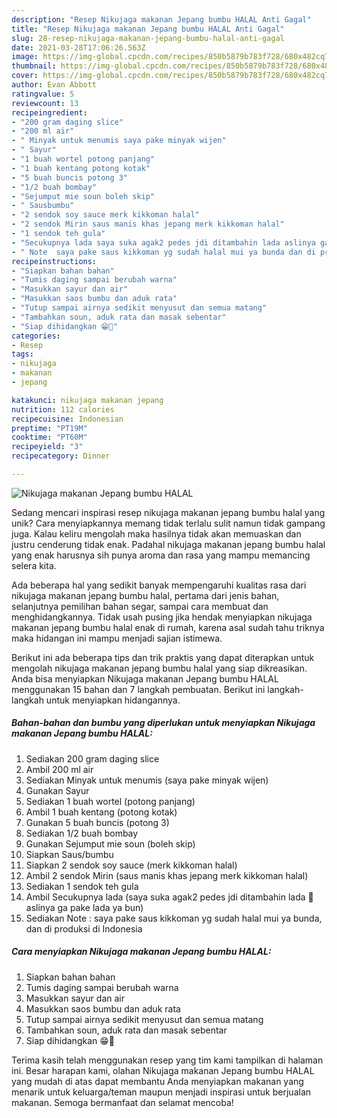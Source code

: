 ```yaml
---
description: "Resep Nikujaga makanan Jepang bumbu HALAL Anti Gagal"
title: "Resep Nikujaga makanan Jepang bumbu HALAL Anti Gagal"
slug: 28-resep-nikujaga-makanan-jepang-bumbu-halal-anti-gagal
date: 2021-03-28T17:06:26.563Z
image: https://img-global.cpcdn.com/recipes/850b5879b783f728/680x482cq70/nikujaga-makanan-jepang-bumbu-halal-foto-resep-utama.jpg
thumbnail: https://img-global.cpcdn.com/recipes/850b5879b783f728/680x482cq70/nikujaga-makanan-jepang-bumbu-halal-foto-resep-utama.jpg
cover: https://img-global.cpcdn.com/recipes/850b5879b783f728/680x482cq70/nikujaga-makanan-jepang-bumbu-halal-foto-resep-utama.jpg
author: Evan Abbott
ratingvalue: 5
reviewcount: 13
recipeingredient:
- "200 gram daging slice"
- "200 ml air"
- " Minyak untuk menumis saya pake minyak wijen"
- " Sayur"
- "1 buah wortel potong panjang"
- "1 buah kentang potong kotak"
- "5 buah buncis potong 3"
- "1/2 buah bombay"
- "Sejumput mie soun boleh skip"
- " Sausbumbu"
- "2 sendok soy sauce merk kikkoman halal"
- "2 sendok Mirin saus manis khas jepang merk kikkoman halal"
- "1 sendok teh gula"
- "Secukupnya lada saya suka agak2 pedes jdi ditambahin lada aslinya ga pake lada ya bun"
- " Note  saya pake saus kikkoman yg sudah halal mui ya bunda dan di produksi di Indonesia"
recipeinstructions:
- "Siapkan bahan bahan"
- "Tumis daging sampai berubah warna"
- "Masukkan sayur dan air"
- "Masukkan saos bumbu dan aduk rata"
- "Tutup sampai airnya sedikit menyusut dan semua matang"
- "Tambahkan soun, aduk rata dan masak sebentar"
- "Siap dihidangkan 😁🌹"
categories:
- Resep
tags:
- nikujaga
- makanan
- jepang

katakunci: nikujaga makanan jepang 
nutrition: 112 calories
recipecuisine: Indonesian
preptime: "PT19M"
cooktime: "PT60M"
recipeyield: "3"
recipecategory: Dinner

---
```



![Nikujaga makanan Jepang bumbu HALAL](https://img-global.cpcdn.com/recipes/850b5879b783f728/680x482cq70/nikujaga-makanan-jepang-bumbu-halal-foto-resep-utama.jpg)

Sedang mencari inspirasi resep nikujaga makanan jepang bumbu halal yang unik? Cara menyiapkannya memang tidak terlalu sulit namun tidak gampang juga. Kalau keliru mengolah maka hasilnya tidak akan memuaskan dan justru cenderung tidak enak. Padahal nikujaga makanan jepang bumbu halal yang enak harusnya sih punya aroma dan rasa yang mampu memancing selera kita.

Ada beberapa hal yang sedikit banyak mempengaruhi kualitas rasa dari nikujaga makanan jepang bumbu halal, pertama dari jenis bahan, selanjutnya pemilihan bahan segar, sampai cara membuat dan menghidangkannya. Tidak usah pusing jika hendak menyiapkan nikujaga makanan jepang bumbu halal enak di rumah, karena asal sudah tahu triknya maka hidangan ini mampu menjadi sajian istimewa.




Berikut ini ada beberapa tips dan trik praktis yang dapat diterapkan untuk mengolah nikujaga makanan jepang bumbu halal yang siap dikreasikan. Anda bisa menyiapkan Nikujaga makanan Jepang bumbu HALAL menggunakan 15 bahan dan 7 langkah pembuatan. Berikut ini langkah-langkah untuk menyiapkan hidangannya.

<!--inarticleads1-->

##### Bahan-bahan dan bumbu yang diperlukan untuk menyiapkan Nikujaga makanan Jepang bumbu HALAL:

1. Sediakan 200 gram daging slice
1. Ambil 200 ml air
1. Sediakan  Minyak untuk menumis (saya pake minyak wijen)
1. Gunakan  Sayur
1. Sediakan 1 buah wortel (potong panjang)
1. Ambil 1 buah kentang (potong kotak)
1. Gunakan 5 buah buncis (potong 3)
1. Sediakan 1/2 buah bombay
1. Gunakan Sejumput mie soun (boleh skip)
1. Siapkan  Saus/bumbu
1. Siapkan 2 sendok soy sauce (merk kikkoman halal)
1. Ambil 2 sendok Mirin (saus manis khas jepang merk kikkoman halal)
1. Sediakan 1 sendok teh gula
1. Ambil Secukupnya lada (saya suka agak2 pedes jdi ditambahin lada 🤭aslinya ga pake lada ya bun)
1. Sediakan  Note : saya pake saus kikkoman yg sudah halal mui ya bunda, dan di produksi di Indonesia




<!--inarticleads2-->

##### Cara menyiapkan Nikujaga makanan Jepang bumbu HALAL:

1. Siapkan bahan bahan
1. Tumis daging sampai berubah warna
1. Masukkan sayur dan air
1. Masukkan saos bumbu dan aduk rata
1. Tutup sampai airnya sedikit menyusut dan semua matang
1. Tambahkan soun, aduk rata dan masak sebentar
1. Siap dihidangkan 😁🌹




Terima kasih telah menggunakan resep yang tim kami tampilkan di halaman ini. Besar harapan kami, olahan Nikujaga makanan Jepang bumbu HALAL yang mudah di atas dapat membantu Anda menyiapkan makanan yang menarik untuk keluarga/teman maupun menjadi inspirasi untuk berjualan makanan. Semoga bermanfaat dan selamat mencoba!
